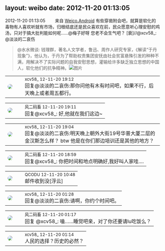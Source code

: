 layout: weibo
date: 2012-11-20 01:13:05
---
<meta name="referrer" content="no-referrer" />

2012-11-20 01:13:05  &nbsp;&nbsp;&nbsp;&nbsp;&nbsp;&nbsp; 来自 <a href="http://app.weibo.com/t/feed/l4RWD" rel="nofollow">Weico.Android</a>
有些穿凿附会吧，就算是软化的毒物有人喜欢听就有市场，归根结底还是民众喜欢在前，民众愿意听心理安慰的鸡汤，只对于搞大批判能如何呢……@梅子好呀 您老不会生气吧？ [衰]//@xcv58_: @淡淡的二哀伤 
>  @水水微谈: 钱理群，著名人文学者，鲁迅、周作人研究专家，《解读“于丹现象”》，他认为，于丹为了帮助权贵集团安抚由社会贫富悬殊引发的种种不满，用解决不了实际问题的自我安慰思想，灌输给许多缺乏独立思想的中国人，软化他们的抗争精神。 ​​​
>  ![图片](https://ww4.sinaimg.cn/large/4c246125gw1dz02lu9ghwj.jpg)

<table style="width: 100%;">
  <tr>
    <td style="width: 40px;"><img style="border-radius:50%" src="https://tva3.sinaimg.cn/crop.0.0.1242.1242.50/801f7e9ajw8f3peekcgoqj20yi0yidg9.jpg?KID=imgbed,tva&Expires=1624465780&ssig=Ul9BSclIt5"></td>
    <td colspan="2"><small>xcv58_ 12-11-20 19:12</small><br/>回复@淡淡的二哀伤:那你问他有木有时间吧，如果不行，后天晚上或者周五都行。</td>
  </tr>
</table>

<table style="width: 100%;">
  <tr>
    <td style="width: 40px;"><img style="border-radius:50%" src="https://tva3.sinaimg.cn/crop.0.0.639.639.50/6d2a6003jw8f3idy69w2gj20hs0hrt9g.jpg?KID=imgbed,tva&Expires=1624465780&ssig=TgbU8s5%2FHK"></td>
    <td colspan="2"><small>风二码畜 12-11-20 19:11</small><br/>回复@xcv58_: 好,他就在我们这边~</td>
  </tr>
</table>

<table style="width: 100%;">
  <tr>
    <td style="width: 40px;"><img style="border-radius:50%" src="https://tva3.sinaimg.cn/crop.0.0.1242.1242.50/801f7e9ajw8f3peekcgoqj20yi0yidg9.jpg?KID=imgbed,tva&Expires=1624465780&ssig=Ul9BSclIt5"></td>
    <td colspan="2"><small>xcv58_ 12-11-20 19:04</small><br/>回复@淡淡的二哀伤:明天晚上朝外大街19号华普大厦二层的金汉斯怎么样？ btw 他是在你们那边培训还是其他的地方？</td>
  </tr>
</table>

<table style="width: 100%;">
  <tr>
    <td style="width: 40px;"><img style="border-radius:50%" src="https://tva3.sinaimg.cn/crop.0.0.639.639.50/6d2a6003jw8f3idy69w2gj20hs0hrt9g.jpg?KID=imgbed,tva&Expires=1624465780&ssig=TgbU8s5%2FHK"></td>
    <td colspan="2"><small>风二码畜 12-11-20 18:59</small><br/>回复@xcv58_: 你把时间和地点明确好,我好叫人家哇....</td>
  </tr>
</table>

<table style="width: 100%;">
  <tr>
    <td style="width: 40px;"><img style="border-radius:50%" src="https://tvax1.sinaimg.cn/crop.0.0.512.512.50/6b69631dly8g0l3egwcbcj20e80e8dfu.jpg?KID=imgbed,tva&Expires=1624465780&ssig=toZZJ9kQCb"></td>
    <td colspan="2"><small>QCODU 12-11-20 10:48</small><br/>邮件收到没[浮云]</td>
  </tr>
</table>

<table style="width: 100%;">
  <tr>
    <td style="width: 40px;"><img style="border-radius:50%" src="https://tva3.sinaimg.cn/crop.0.0.1242.1242.50/801f7e9ajw8f3peekcgoqj20yi0yidg9.jpg?KID=imgbed,tva&Expires=1624465780&ssig=Ul9BSclIt5"></td>
    <td colspan="2"><small>xcv58_ 12-11-20 01:28</small><br/>回复@淡淡的二哀伤:请啊，你约个时间吧。</td>
  </tr>
</table>

<table style="width: 100%;">
  <tr>
    <td style="width: 40px;"><img style="border-radius:50%" src="https://tva3.sinaimg.cn/crop.0.0.639.639.50/6d2a6003jw8f3idy69w2gj20hs0hrt9g.jpg?KID=imgbed,tva&Expires=1624465780&ssig=TgbU8s5%2FHK"></td>
    <td colspan="2"><small>风二码畜 12-11-20 01:17</small><br/>回复 @xcv58_: 嗑……睡觉吧亲，对了你还要请lu吃饭么？</td>
  </tr>
</table>

<table style="width: 100%;">
  <tr>
    <td style="width: 40px;"><img style="border-radius:50%" src="https://tva3.sinaimg.cn/crop.0.0.1242.1242.50/801f7e9ajw8f3peekcgoqj20yi0yidg9.jpg?KID=imgbed,tva&Expires=1624465780&ssig=Ul9BSclIt5"></td>
    <td colspan="2"><small>xcv58_ 12-11-20 01:14</small><br/>人民的选择？历史的必然？</td>
  </tr>
</table>
